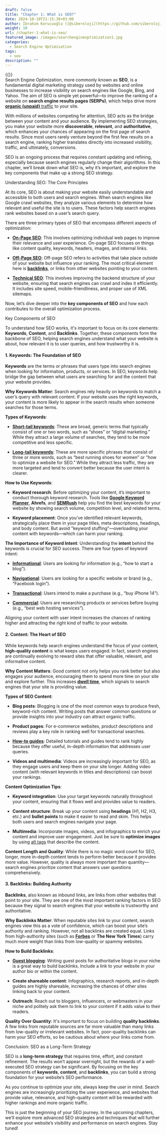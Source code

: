 ```yaml
---
draft: false
title: "Chapter 1: What is SEO?"
date: 2024-10-10T21:15:38+03:00
author: İbrahim Korucuoğlu ([@siberoloji](https://github.com/siberoloji))
weight: 10
url: /chapter-1-what-is-seo/
featured_image: /images/searchengineoptimization1.jpg
categories:
  - Search Engine Optimisation
tags:
  - seo
description: ""
---
```


{{<youtube AhhVc1sdv8E>}}
<br>
Search Engine Optimization, more commonly known as **SEO**, is a fundamental digital marketing strategy used by websites and online businesses to increase visibility on search engines like Google, Bing, and Yahoo. The aim of SEO is simple yet powerful—to improve the ranking of a website on **search engine results pages (SERPs)**, which helps drive more <a href="https://www.siberoloji.com/how-to-drive-more-organic-unpaid-traffic/" target="_blank" rel="noreferrer noopener">**organic (unpaid)** traffic</a> to your site.



With millions of websites competing for attention, SEO acts as the bridge between your content and your audience. By implementing SEO strategies, you make your website more **discoverable**, **relevant**, and **authoritative**, which enhances your chances of appearing on the first page of search results. Since most users rarely venture beyond the first few results on a search engine, ranking higher translates directly into increased visibility, traffic, and ultimately, conversions.



SEO is an ongoing process that requires constant updating and refining, especially because search engines regularly change their algorithms. In this chapter, we’ll break down what SEO is, why it’s important, and explore the key components that make up a strong SEO strategy.


 


Understanding SEO: The Core Principles



At its core, SEO is about making your website easily understandable and accessible to both users and search engines. When search engines like Google crawl websites, they analyze various elements to determine how relevant and useful the site is to users. These factors help search engines rank websites based on a user’s search query.



There are three primary types of SEO that encompass different aspects of optimization:


* **<a href="https://www.siberoloji.com/the-crucial-role-of-on-page-seo-in-boosting-your-websites-visibility/" target="_blank" rel="noreferrer noopener">On-Page SEO</a>**: This involves optimizing individual web pages to improve their relevance and user experience. On-page SEO focuses on things like content quality, keywords, headers, images, and internal links.

* **<a href="https://www.siberoloji.com/the-power-of-off-page-seo-building-authority-and-visibility/" target="_blank" rel="noreferrer noopener">Off-Page SEO</a>**: Off-page SEO refers to activities that take place outside of your website but influence your ranking. The most critical element here is **<a href="https://www.siberoloji.com/what-is-the-importance-of-backlinks/" target="_blank" rel="noreferrer noopener">backlinks</a>**, or links from other websites pointing to your content.

* **<a href="https://www.siberoloji.com/the-importance-of-technical-seo-how-it-impacts-your-websites-success/">Technical SEO</a>**: This involves improving the backend structure of your website, ensuring that search engines can crawl and index it efficiently. It includes site speed, mobile-friendliness, and proper use of XML sitemaps.




Now, let’s dive deeper into the **key components of SEO** and how each contributes to the overall optimization process.


 


Key Components of SEO



To understand how SEO works, it's important to focus on its core elements: **Keywords**, **Content**, and **Backlinks**. Together, these components form the backbone of SEO, helping search engines understand what your website is about, how relevant it is to user queries, and how trustworthy it is.


#### 1. Keywords: The Foundation of SEO



**Keywords** are the terms or phrases that users type into search engines when looking for information, products, or services. In SEO, keywords help bridge the gap between what users are searching for and the content that your website provides.



**Why Keywords Matter**: Search engines rely heavily on keywords to match a user’s query with relevant content. If your website uses the right keywords, your content is more likely to appear in the search results when someone searches for those terms.



**Types of Keywords**:


* **<a href="https://www.siberoloji.com/the-importance-of-short-tail-keywords-foundational-elements-of-seo-success/" target="_blank" rel="noreferrer noopener">Short-tail keywords</a>**: These are broad, generic terms that typically consist of one or two words, such as “shoes” or “digital marketing.” While they attract a large volume of searches, they tend to be more competitive and less specific.

* **<a href="https://www.siberoloji.com/long-tail-keywords-power-of-driving-targeted-traffic/" target="_blank" rel="noreferrer noopener">Long-tail keywords</a>**: These are more specific phrases that consist of three or more words, such as “best running shoes for women” or “how to optimize a website for SEO.” While they attract less traffic, they are more targeted and tend to convert better because the user intent is clearer.




**How to Use Keywords**:


* **Keyword research**: Before optimizing your content, it’s important to conduct thorough keyword research. Tools like **<a href="https://www.siberoloji.com/unlocking-the-power-of-google-keyword-planner-for-seo-success/" target="_blank" rel="noreferrer noopener">Google Keyword Planner</a>**, **Ahrefs**, and **<a href="https://www.siberoloji.com/a-deep-dive-into-semrush-mastering-the-digital-landscape/" target="_blank" rel="noreferrer noopener">SEMRush</a>** help you find the best keywords for your website by showing search volume, competition level, and related terms.

* **Keyword placement**: Once you've identified relevant keywords, strategically place them in your page titles, meta descriptions, headings, and body content. But avoid "keyword stuffing"—overloading your content with keywords—which can harm your ranking.




**The Importance of Keyword Intent**: Understanding the **intent** behind the keywords is crucial for SEO success. There are four types of keyword intent:


* **<a href="https://www.siberoloji.com/the-importance-of-informational-intent-for-seo-how-to-use-it-to-boost-your-rankings/" target="_blank" rel="noreferrer noopener">Informational</a>**: Users are looking for information (e.g., “how to start a blog”).

* **<a href="https://www.siberoloji.com/understanding-the-importance-of-navigational-intent-for-seo/" target="_blank" rel="noreferrer noopener">Navigational</a>**: Users are looking for a specific website or brand (e.g., “Facebook login”).

* **<a href="https://www.siberoloji.com/transactional-intent-the-key-to-driving-conversions-in-seo/" target="_blank" rel="noreferrer noopener">Transactional</a>**: Users intend to make a purchase (e.g., “buy iPhone 14”).

* **<a href="https://www.siberoloji.com/how-commercial-intent-for-seo-is-crucial-for-businesses/" target="_blank" rel="noreferrer noopener">Commercial</a>**: Users are researching products or services before buying (e.g., “best web hosting services”).




Aligning your content with user intent increases the chances of ranking higher and attracting the right kind of traffic to your website.


 

#### 2. Content: The Heart of SEO



While keywords help search engines understand the focus of your content, **high-quality content** is what keeps users engaged. In fact, search engines are continually evolving to reward sites that offer valuable, relevant, and informative content.



**Why Content Matters**: Good content not only helps you rank better but also engages your audience, encouraging them to spend more time on your site and explore further. This increases **<a href="https://www.siberoloji.com/the-importance-of-dwell-time-for-seo-how-it-affects-rankings-and-user-experience/" target="_blank" rel="noreferrer noopener">dwell time</a>**, which signals to search engines that your site is providing value.



**Types of SEO Content**:


* **Blog posts**: Blogging is one of the most common ways to produce fresh, keyword-rich content. Writing posts that answer common questions or provide insights into your industry can attract organic traffic.

* **Product pages**: For e-commerce websites, product descriptions and reviews play a key role in ranking well for transactional searches.

* **<a href="https://www.siberoloji.com/the-importance-of-how-to-guides-for-seo-boosting-your-online-visibility-and-user-engagement/">How-to guides</a>**: Detailed tutorials and guides tend to rank highly because they offer useful, in-depth information that addresses user queries.

* **Videos and multimedia**: Videos are increasingly important for SEO, as they engage users and keep them on your site longer. Adding video content (with relevant keywords in titles and descriptions) can boost your rankings.




**Content Optimization Tips**:


* **Keyword integration**: Use your target keywords naturally throughout your content, ensuring that it flows well and provides value to readers.

* **Content structure**: Break up your content using **headings** (H1, H2, H3, etc.) and **bullet points** to make it easier to read and skim. This helps both users and search engines navigate your page.

* **Multimedia**: Incorporate images, videos, and infographics to enrich your content and improve user engagement. Just be sure to **optimize images** by using <a href="https://www.siberoloji.com/the-power-of-alt-tags-optimizing-images-for-seo/" target="_blank" rel="noreferrer noopener">alt tags</a> that describe the content.




**Content Length and Quality**: While there is no magic word count for SEO, longer, more in-depth content tends to perform better because it provides more value. However, quality is always more important than quantity—search engines prioritize content that answers user questions comprehensively.


 

#### 3. Backlinks: Building Authority



**Backlinks**, also known as inbound links, are links from other websites that point to your site. They are one of the most important ranking factors in SEO because they signal to search engines that your website is trustworthy and authoritative.



**Why Backlinks Matter**: When reputable sites link to your content, search engines view this as a vote of confidence, which can boost your site’s authority and ranking. However, not all backlinks are created equal. Links from high-authority sites (such as **<a href="https://www.forbes.com" target="_blank" rel="noreferrer noopener">Forbes</a>** or **The New York Times**) carry much more weight than links from low-quality or spammy websites.



**How to Build Backlinks**:


* **<a href="https://www.siberoloji.com/why-guest-blogging-is-important-for-seo/">Guest blogging</a>**: Writing guest posts for authoritative blogs in your niche is a great way to build backlinks. Include a link to your website in your author bio or within the content.

* **Create shareable content**: Infographics, research reports, and in-depth guides are highly shareable, increasing the chances of other sites linking back to your content.

* **Outreach**: Reach out to bloggers, influencers, or webmasters in your niche and politely ask them to link to your content if it adds value to their readers.




**Quality Over Quantity**: It's important to focus on building **quality backlinks**. A few links from reputable sources are far more valuable than many links from low-quality or irrelevant websites. In fact, poor-quality backlinks can harm your SEO efforts, so be cautious about where your links come from.


 


Conclusion: SEO as a Long-Term Strategy



SEO is a **long-term strategy** that requires time, effort, and constant refinement. The results won’t appear overnight, but the rewards of a well-executed SEO strategy can be significant. By focusing on the key components of **keywords**, **content**, and **backlinks**, you can build a strong foundation for your website’s SEO performance.



As you continue to optimize your site, always keep the user in mind. Search engines are increasingly prioritizing the user experience, and websites that provide value, relevance, and high-quality content will be rewarded with higher rankings and more organic traffic.



This is just the beginning of your SEO journey. In the upcoming chapters, we’ll explore more advanced SEO strategies and techniques that will further enhance your website’s visibility and performance on search engines. Stay tuned!
